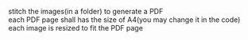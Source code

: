 stitch the images(in a folder) to generate a PDF  
each PDF page shall has the size of A4(you may change it in the code)  
each image is resized to fit the PDF page
